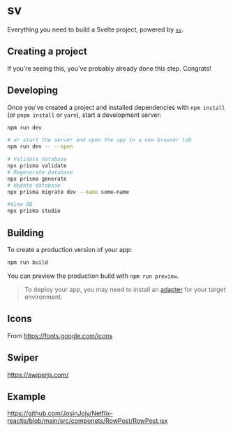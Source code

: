 # sv

Everything you need to build a Svelte project, powered by [`sv`](https://github.com/sveltejs/cli).

## Creating a project

If you're seeing this, you've probably already done this step. Congrats!

## Developing

Once you've created a project and installed dependencies with `npm install` (or `pnpm install` or `yarn`), start a development server:

```bash
npm run dev

# or start the server and open the app in a new browser tab
npm run dev -- --open

# Validate database
npx prisma validate
# Regenerate database
npx prisma generate
# Update database
npx prisma migrate dev --name some-name

#View DB
npx prisma studio
```
## Building

To create a production version of your app:

```bash
npm run build
```

You can preview the production build with `npm run preview`.

> To deploy your app, you may need to install an [adapter](https://svelte.dev/docs/kit/adapters) for your target environment.

## Icons

From https://fonts.google.com/icons

## Swiper

https://swiperjs.com/

## Example
https://github.com/JosinJojy/Netflix-reactjs/blob/main/src/componets/RowPost/RowPost.jsx